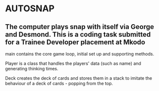 # AUTOSNAP
The computer plays snap with itself via George and Desmond. This is a coding task submitted for a Trainee Developer placement at Mkodo
-
main contains the core game loop, initial set up and supporting methods.

Player is a class that handles the players' data (such as name) and generating thinking times.

Deck creates the deck of cards and stores them in a stack to imitate the behaviour of a deck of cards - popping from the top.
